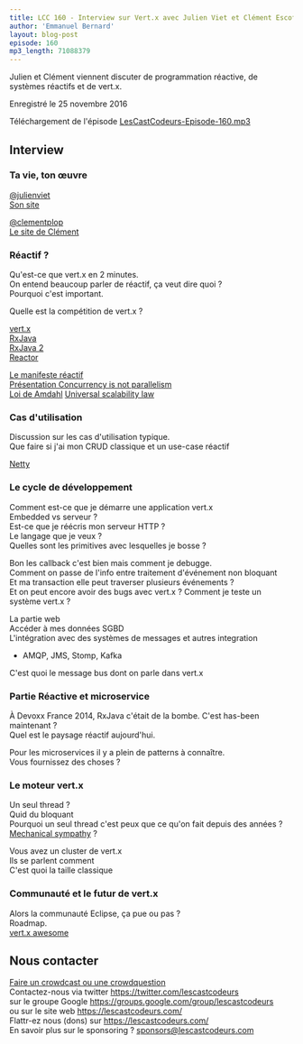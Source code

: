 ```yaml
---
title: LCC 160 - Interview sur Vert.x avec Julien Viet et Clément Escoffier
author: 'Emmanuel Bernard'
layout: blog-post
episode: 160
mp3_length: 71088379
---
```

Julien et Clément viennent discuter de programmation réactive, de systèmes réactifs et de vert.x.

Enregistré le 25 novembre 2016

Téléchargement de l'épisode [LesCastCodeurs-Episode-160.mp3](http://traffic.libsyn.com/lescastcodeurs/LesCastCodeurs-Episode-160.mp3)

##  Interview

### Ta vie, ton œuvre

[@julienviet](https://twitter.com/julienviet)  
[Son site](http://www.julienviet.com)  

[@clementplop](https://twitter.com/clementplop)  
[Le site de Clément](http://escoffier.me)  

### Réactif ?

Qu'est-ce que vert.x en 2 minutes.  
On entend beaucoup parler de réactif, ça veut dire quoi ?  
Pourquoi c'est important. 

Quelle est la compétition de vert.x ?  

[vert.x](http://vertx.io)  
[RxJava](https://github.com/ReactiveX/RxJava)  
[RxJava 2](https://github.com/ReactiveX/RxJava/tree/2.x)  
[Reactor](http://projectreactor.io)  

[Le manifeste réactif](http://www.reactivemanifesto.org)  
[Présentation Concurrency is not parallelism](https://blog.golang.org/concurrency-is-not-parallelism)  
[Loi de Amdahl](https://en.wikipedia.org/wiki/Amdahl%27s_law)
[Universal scalability law](http://www.perfdynamics.com/Manifesto/USLscalability.html)  

### Cas d'utilisation

Discussion sur les cas d'utilisation typique.  
Que faire si j'ai mon CRUD classique et un use-case réactif  

[Netty](http://netty.io)  

### Le cycle de développement

Comment est-ce que je démarre une application vert.x  
Embedded vs serveur ?  
Est-ce que je réécris mon serveur HTTP ?  
Le langage que je veux ?  
Quelles sont les primitives avec lesquelles je bosse ?  

Bon les callback c'est bien mais comment je debugge.  
Comment on passe de l'info entre traitement d'événement non bloquant  
Et ma transaction elle peut traverser plusieurs événements ?  
Et on peut encore avoir des bugs avec vert.x ? Comment je teste un système vert.x ?  

La partie web  
Accéder à mes données SGBD  
L'intégration avec des systèmes de messages et autres integration  

* AMQP, JMS, Stomp, Kafka

C'est quoi le message bus dont on parle dans vert.x  

### Partie Réactive et microservice

À Devoxx France 2014, RxJava c'était de la bombe. C'est has-been maintenant ?  
Quel est le paysage réactif aujourd'hui.  

Pour les microservices il y a plein de patterns à connaître.  
Vous fournissez des choses ?  

### Le moteur vert.x

Un seul thread ?  
Quid du bloquant  
Pourquoi un seul thread c'est peux que ce qu'on fait depuis des années ?  
[Mechanical sympathy](https://dzone.com/articles/mechanical-sympathy) ?  

Vous avez un cluster de vert.x  
Ils se parlent comment  
C'est quoi la taille classique  

### Communauté et le futur de vert.x

Alors la communauté Eclipse, ça pue ou pas ?  
Roadmap.  
[vert.x awesome](https://github.com/vert-x3/vertx-awesome)  

## Nous contacter

[Faire un crowdcast ou une crowdquestion](https://lescastcodeurs.com/crowdcasting/)  
Contactez-nous via twitter <https://twitter.com/lescastcodeurs>  
sur le groupe Google <https://groups.google.com/group/lescastcodeurs>  
ou sur le site web <https://lescastcodeurs.com/>  
Flattr-ez nous (dons) sur <https://lescastcodeurs.com/>  
En savoir plus sur le sponsoring ? [sponsors@lescastcodeurs.com](mailto:sponsors@lescastcodeurs.com)  
